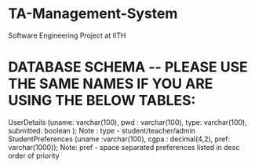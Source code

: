 # TA-Management-System
Software Engineering Project at IITH

# DATABASE SCHEMA -- PLEASE USE THE SAME NAMES IF YOU ARE USING THE BELOW TABLES:
UserDetails (uname: varchar(100), pwd : varchar(100), type: varchar(100), submitted: boolean );
Note : type - student/teacher/admin
StudentPreferences (uname :varchar(100), cgpa : decimal(4,2), pref: varchar(1000));
Note: pref - space separated preferences listed in desc order of priority

# <FILL REST OF THE TABLES>
